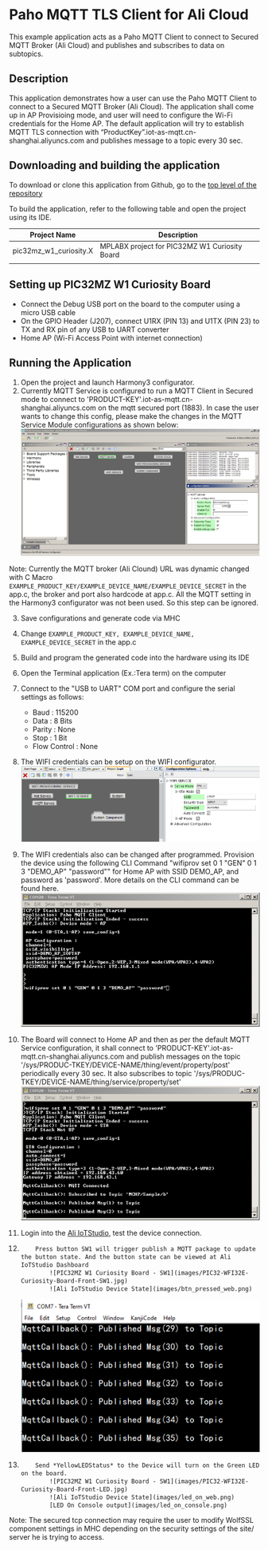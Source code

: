 # Paho MQTT TLS Client for Ali Cloud

This example application acts as a Paho MQTT Client to connect to Secured MQTT Broker (Ali Cloud) and publishes and subscribes to data on subtopics.

## Description

This application demonstrates how a user can use the Paho MQTT Client to connect to a Secured MQTT Broker (Ali Cloud). The application shall come up in AP Provisioing mode, and user will need to configure the Wi-Fi credentials for the Home AP. The default application will try to establish MQTT TLS connection with “ProductKey”.iot-as-mqtt.cn-shanghai.aliyuncs.com and publishes message to a topic every 30 sec.

## Downloading and building the application

To download or clone this application from Github, go to the [top level of the repository](https://github.com/LeoZhang-ATMEL/PIC32MZ-W1-IOT-ALI)


To build the application, refer to the following table and open the project using its IDE.

| Project Name      | Description                                    |
| ----------------- | ---------------------------------------------- |
| pic32mz_w1_curiosity.X | MPLABX project for PIC32MZ W1 Curiosity Board |
|||

## Setting up PIC32MZ W1 Curiosity Board

- Connect the Debug USB port on the board to the computer using a micro USB cable
- On the GPIO Header (J207), connect U1RX (PIN 13) and U1TX (PIN 23) to TX and RX pin of any USB to UART converter
- Home AP (Wi-Fi Access Point with internet connection)

## Running the Application

1. Open the project and launch Harmony3 configurator.
2. Currently MQTT Service is configured to run a MQTT Client in Secured mode to connect to 'PRODUCT-KEY'.iot-as-mqtt.cn-shanghai.aliyuncs.com on the mqtt secured port (1883). In case the user wants to change this config, please make the changes in the MQTT Service Module configurations as shown below:
![MHC](images/mqttservice_configurator.png)

Note: Currently the MQTT broker (Ali Clound) URL was dynamic changed with C Macro `EXAMPLE_PRODUCT_KEY/EXAMPLE_DEVICE_NAME/EXAMPLE_DEVICE_SECRET` in the app.c, the broker and port also hardcode at app.c. All the MQTT setting in the Harmony3 configurator was not been used. So this step can be ignored.

3.	Save configurations and generate code via MHC 
4.  Change `EXAMPLE_PRODUCT_KEY, EXAMPLE_DEVICE_NAME, EXAMPLE_DEVICE_SECRET` in the app.c
5.	Build and program the generated code into the hardware using its IDE
6. Open the Terminal application (Ex.:Tera term) on the computer
7. Connect to the "USB to UART" COM port and configure the serial settings as follows:
    - Baud : 115200
    - Data : 8 Bits
    - Parity : None
    - Stop : 1 Bit
    - Flow Control : None

8.	The WIFI credentials can be setup on the WIFI configurator. ![MHC](images/mhc_wifi_configurator.png)
9.	The WIFI credentials also can be changed after programmed. Provision the device using the following CLI Command "wifiprov set 0 1 "GEN" 0 1 3 "DEMO_AP" "password"" for Home AP with SSID DEMO_AP, and password as 'password'. More details on the CLI command can be found here.
![Console](images/mqtt_client_provision_console.png)

10.	The Board will connect to Home AP and then as per the default MQTT Service configuration, it shall connect to 'PRODUCT-KEY'.iot-as-mqtt.cn-shanghai.aliyuncs.com and publish messages on the topic '/sys/PRODUC-TKEY/DEVICE-NAME/thing/event/property/post' periodically every 30 sec. It also subscribes to topic '/sys/PRODUC-TKEY/DEVICE-NAME/thing/service/property/set'
![Console](images/mqtt_client_publish_console.png)

10.	Login into the [Ali IoTStudio](https://iot.aliyun.com/), test the device connection.
11.         Press button SW1 will trigger publish a MQTT package to update the button state. And the button state can be viewed at Ali IoTStudio Dashboard
            	![PIC32MZ W1 Curiosity Board - SW1](images/PIC32-WFI32E-Curiosity-Board-Front-SW1.jpg)
            	![Ali IoTStudio Device State](images/btn_pressed_web.png)
	![Press SW1 Console output](images/btn_pressed_console.png)
12.         Send *YellowLEDStatus* to the Device will turn on the Green LED on the board.
            	![PIC32MZ W1 Curiosity Board - SW1](images/PIC32-WFI32E-Curiosity-Board-Front-LED.jpg)
            	![Ali IoTStudio Device State](images/led_on_web.png)
            	[LED On Console output](images/led_on_console.png)

Note: The secured tcp connection may require the user to modify WolfSSL component settings in MHC depending on the security settings of the site/ server he is trying to access.

